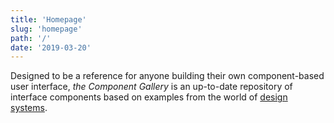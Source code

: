 ```yaml
---
title: 'Homepage'
slug: 'homepage'
path: '/'
date: '2019-03-20'
---
```


Designed to be a reference for anyone building their own component-based user interface, _the Component Gallery_ is an up-to-date repository of interface components based on examples from the world of [design systems](design-systems).
